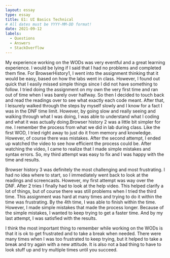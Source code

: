 ```yaml
---
layout: essay
type: essay
title: E1: UI Basics Technical
# All dates must be YYYY-MM-DD format!
date: 2021-09-12
labels:
  - Questions
  - Answers
  - StackOverflow
---
```

My experience working on the WODs was very eventful and a great learning experience. I would be lying if I said that I had no problems and completed them fine. For BrowserHistory1, I went into the assignment thinking that it would be easy, based on how the labs went in class. However, I found out quick that I easily missed simple things since I did not have something to follow. I tried doing the assignment on my own the very first time and ran out of time when I was barely over halfway. So then I decided to touch back and read the readings over to see what exactly each code meant. After that, I leisurely walked through the steps by myself slowly and I know for a fact I was in the DNF time limit. However, by going slow and really seeing and walking through what I was doing, I was able to understand what I coding and what it was actually doing.Browser history 2 was a little bit simpler for me. I remember the process from what we did in lab during class. Like the first WOD, I tried right away to just do it from memory and knowledge. However, of course there was mistakes. After the second attempt, I ended up watched the video to see how efficient the process could be. After watching the video, I came to realize that I made simple mistakes and syntax errors. So, my third attempt was easy to fix and I was happy with the time and results.

Browser history 3 was definitely the most challenging and most frustrating. I had no idea where to start, so I immediately went back to look at the readings and screencasts. However, my first attempt was way over the DNF. After 2 tries I finally had to look at the help video. This helped clarify a lot of things, but of course there was still problems when I tried the third time. This assignment was hard at many times and trying to do it within the time was frustrating. By the 4th time, I was able to finish within the time. However, I made simple mistakes that made the process longer. Because of the simple mistakes, I wanted to keep trying to get a faster time. And by my last attempt, I was satisfied with the results.

I think the most important thing to remember while working on the WODs is that it is ok to get frustrated and to take a break when needed. There were many times when I was too frustrated to keep trying, but it helped to take a break and try again with a new attitude. It is also not a bad thing to have to look stuff up and try multiple times until you succeed.
